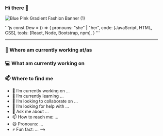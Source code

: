 ### Hi there 👋

![Blue Pink Gradient Fashion Banner (1)](https://user-images.githubusercontent.com/66441544/166089911-4d66322f-b9e2-4d9d-a794-0baad8557dae.jpg)

'''js
const Dew = () => {
   pronouns: "she" | "her",
   code: [JavaScript, HTML, CSS],
   tools: [React, Node, Bootstrap, npm],
}
'''

---
### 💼 Where am currently working at/as

### 💻 What am currently working on

### 📫 Where to find me


- 🔭 I’m currently working on ...
- 🌱 I’m currently learning ...
- 👯 I’m looking to collaborate on ...
- 🤔 I’m looking for help with ...
- 💬 Ask me about ...
- 📫 How to reach me: ...
- 😄 Pronouns: ...
- ⚡ Fun fact: ...
-->
